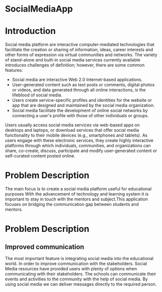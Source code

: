 # SocialMediaApp

# Introduction
Social media platform are interactive computer-mediated technologies that facilitate
the creation or sharing of information, ideas, career interests and other forms of expression
via virtual communities and networks. The variety of stand-alone and built-in social media
services currently available introduces challenges of definition; however, there are some
common features:
  * Social media are interactive Web 2.0 Internet-based applications.
  * User-generated content such as text posts or comments, digital photos or videos,
  and data generated through all online interactions, is the lifeblood of social media.
  * Users create service-specific profiles and identities for the website or app that are
    designed and maintained by the social media organization.
  * Social media facilitate the development of online social networks by connecting a
    user's profile with those of other individuals or groups.
    
Users usually access social media services via web-based apps on desktops and laptops,
or download services that offer social media functionality to their mobile devices
(e.g., smartphones and tablets). As users engage with these electronic services, they create
highly interactive platforms through which individuals, communities, and organizations
can share, co-create, discuss, participate and modify user-generated content or self-curated
content posted online.

# Problem Description
The main focus is to create a social media platform useful for educational purposes
With the advancement of technology and learning system it is important to stay in touch
with the mentors and subject.This application focuses on bridging the communication gap between students and mentors.

# Problem Description
## Improved communication
The most important feature is integrating social media into the educational world. In order
to improve communication with the stakeholders. Social Media resources have provided
users with plenty of options when communicating with their stakeholders. The schools can
communicate their events and activities to the community with the help of social media.
By using social media we can deliver messages directly to the required person.
